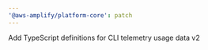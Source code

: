 ```yaml
---
'@aws-amplify/platform-core': patch
---
```


Add TypeScript definitions for CLI telemetry usage data v2
